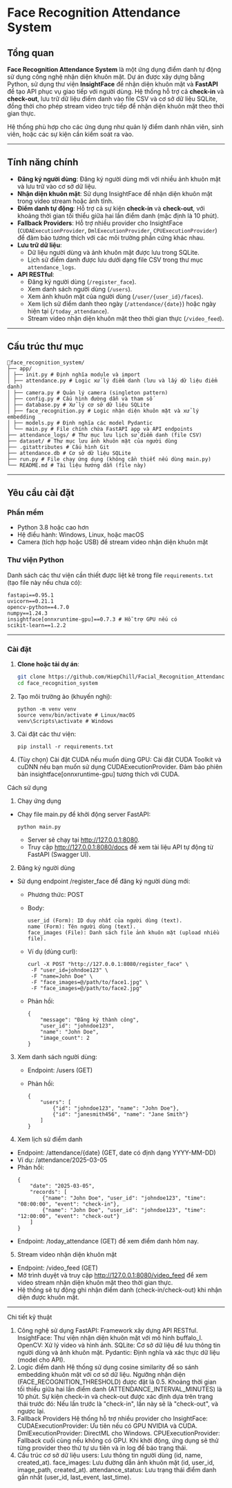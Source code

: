 # Face Recognition Attendance System

## Tổng quan

**Face Recognition Attendance System** là một ứng dụng điểm danh tự động sử dụng công nghệ nhận diện khuôn mặt. Dự án được xây dựng bằng Python, sử dụng thư viện **InsightFace** để nhận diện khuôn mặt và **FastAPI** để tạo API phục vụ giao tiếp với người dùng. Hệ thống hỗ trợ cả **check-in** và **check-out**, lưu trữ dữ liệu điểm danh vào file CSV và cơ sở dữ liệu SQLite, đồng thời cho phép stream video trực tiếp để nhận diện khuôn mặt theo thời gian thực.

Hệ thống phù hợp cho các ứng dụng như quản lý điểm danh nhân viên, sinh viên, hoặc các sự kiện cần kiểm soát ra vào.

---

## Tính năng chính

-   **Đăng ký người dùng**: Đăng ký người dùng mới với nhiều ảnh khuôn mặt và lưu trữ vào cơ sở dữ liệu.
-   **Nhận diện khuôn mặt**: Sử dụng InsightFace để nhận diện khuôn mặt trong video stream hoặc ảnh tĩnh.
-   **Điểm danh tự động**: Hỗ trợ cả sự kiện **check-in** và **check-out**, với khoảng thời gian tối thiểu giữa hai lần điểm danh (mặc định là 10 phút).
-   **Fallback Providers**: Hỗ trợ nhiều provider cho InsightFace (`CUDAExecutionProvider`, `DmlExecutionProvider`, `CPUExecutionProvider`) để đảm bảo tương thích với các môi trường phần cứng khác nhau.
-   **Lưu trữ dữ liệu**:
    -   Dữ liệu người dùng và ảnh khuôn mặt được lưu trong SQLite.
    -   Lịch sử điểm danh được lưu dưới dạng file CSV trong thư mục `attendance_logs`.
-   **API RESTful**:
    -   Đăng ký người dùng (`/register_face`).
    -   Xem danh sách người dùng (`/users`).
    -   Xem ảnh khuôn mặt của người dùng (`/user/{user_id}/faces`).
    -   Xem lịch sử điểm danh theo ngày (`/attendance/{date}`) hoặc ngày hiện tại (`/today_attendance`).
    -   Stream video nhận diện khuôn mặt theo thời gian thực (`/video_feed`).

---

## Cấu trúc thư mục

```
📂face_recognition_system/
├── app/
│ ├── init.py # Định nghĩa module và import
│ ├── attendance.py # Logic xử lý điểm danh (lưu và lấy dữ liệu điểm danh)
│ ├── camera.py # Quản lý camera (singleton pattern)
│ ├── config.py # Cấu hình đường dẫn và tham số
│ ├── database.py # Xử lý cơ sở dữ liệu SQLite
│ ├── face_recognition.py # Logic nhận diện khuôn mặt và xử lý embedding
│ ├── models.py # Định nghĩa các model Pydantic
│ └── main.py # File chính chứa FastAPI app và API endpoints
├── attendance_logs/ # Thư mục lưu lịch sử điểm danh (file CSV)
├── dataset/ # Thư mục lưu ảnh khuôn mặt của người dùng
├── .gitattributes # Cấu hình Git
├── attendance.db # Cơ sở dữ liệu SQLite
├── run.py # File chạy ứng dụng (không cần thiết nếu dùng main.py)
└── README.md # Tài liệu hướng dẫn (file này)
```

---

## Yêu cầu cài đặt

### Phần mềm

-   Python 3.8 hoặc cao hơn
-   Hệ điều hành: Windows, Linux, hoặc macOS
-   Camera (tích hợp hoặc USB) để stream video nhận diện khuôn mặt

### Thư viện Python

Danh sách các thư viện cần thiết được liệt kê trong file `requirements.txt` (tạo file này nếu chưa có):

```
fastapi==0.95.1
uvicorn==0.21.1
opencv-python==4.7.0
numpy==1.24.3
insightface[onnxruntime-gpu]==0.7.3 # Hỗ trợ GPU nếu có
scikit-learn==1.2.2
```

---

### Cài đặt

1. **Clone hoặc tải dự án**:

    ```bash
    git clone https://github.com/HiepChill/Facial_Recognition_Attendance_System.git
    cd face_recognition_system

    ```

2. Tạo môi trường ảo (khuyến nghị):

    ```
    python -m venv venv
    source venv/bin/activate # Linux/macOS
    venv\Scripts\activate # Windows
    ```

3. Cài đặt các thư viện:

    ```
    pip install -r requirements.txt
    ```

4. (Tùy chọn) Cài đặt CUDA nếu muốn dùng GPU:
   Cài đặt CUDA Toolkit và cuDNN nếu bạn muốn sử dụng CUDAExecutionProvider.
   Đảm bảo phiên bản insightface[onnxruntime-gpu] tương thích với CUDA.

Cách sử dụng

1. Chạy ứng dụng

-   Chạy file main.py để khởi động server FastAPI:

    ```
    python main.py
    ```

    -   Server sẽ chạy tại http://127.0.0.1:8080.
    -   Truy cập http://127.0.0.1:8080/docs để xem tài liệu API tự động từ FastAPI (Swagger UI).

2. Đăng ký người dùng

-   Sử dụng endpoint /register_face để đăng ký người dùng mới:

    -   Phương thức: POST
    -   Body:

        ```
        user_id (Form): ID duy nhất của người dùng (text).
        name (Form): Tên người dùng (text).
        face_images (File): Danh sách file ảnh khuôn mặt (upload nhiều file).
        ```

    -   Ví dụ (dùng curl):

        ```
        curl -X POST "http://127.0.0.1:8080/register_face" \
         -F "user_id=johndoe123" \
         -F "name=John Doe" \
         -F "face_images=@/path/to/face1.jpg" \
         -F "face_images=@/path/to/face2.jpg"
        ```

    -   Phản hồi:

        ```
        {
            "message": "Đăng ký thành công",
            "user_id": "johndoe123",
            "name": "John Doe",
            "image_count": 2
        }
        ```

3. Xem danh sách người dùng:

    - Endpoint: /users (GET)
    - Phản hồi:

        ```
        {
            "users": [
                {"id": "johndoe123", "name": "John Doe"},
                {"id": "janesmith456", "name": "Jane Smith"}
            ]
        }
        ```

4. Xem lịch sử điểm danh

-   Endpoint: /attendance/{date} (GET, date có định dạng YYYY-MM-DD)
-   Ví dụ: /attendance/2025-03-05
-   Phản hồi:
    ```
    {
        "date": "2025-03-05",
        "records": [
            {"name": "John Doe", "user_id": "johndoe123", "time": "08:00:00", "event": "check-in"},
            {"name": "John Doe", "user_id": "johndoe123", "time": "12:00:00", "event": "check-out"}
        ]
    }
    ```
-   Endpoint: /today_attendance (GET) để xem điểm danh hôm nay.

5. Stream video nhận diện khuôn mặt

-   Endpoint: /video_feed (GET)
-   Mở trình duyệt và truy cập http://127.0.0.1:8080/video_feed để xem video stream nhận diện khuôn mặt theo thời gian thực.
-   Hệ thống sẽ tự động ghi nhận điểm danh (check-in/check-out) khi nhận diện được khuôn mặt.

---

Chi tiết kỹ thuật

1. Công nghệ sử dụng
   FastAPI: Framework xây dựng API RESTful.
   InsightFace: Thư viện nhận diện khuôn mặt với mô hình buffalo_l.
   OpenCV: Xử lý video và hình ảnh.
   SQLite: Cơ sở dữ liệu để lưu thông tin người dùng và ảnh khuôn mặt.
   Pydantic: Định nghĩa và xác thực dữ liệu (model cho API).
2. Logic điểm danh
   Hệ thống sử dụng cosine similarity để so sánh embedding khuôn mặt với cơ sở dữ liệu.
   Ngưỡng nhận diện (FACE_RECOGNITION_THRESHOLD) được đặt là 0.5.
   Khoảng thời gian tối thiểu giữa hai lần điểm danh (ATTENDANCE_INTERVAL_MINUTES) là 10 phút.
   Sự kiện check-in và check-out được xác định dựa trên trạng thái trước đó:
   Nếu lần trước là "check-in", lần này sẽ là "check-out", và ngược lại.
3. Fallback Providers
   Hệ thống hỗ trợ nhiều provider cho InsightFace:
   CUDAExecutionProvider: Ưu tiên nếu có GPU NVIDIA và CUDA.
   DmlExecutionProvider: DirectML cho Windows.
   CPUExecutionProvider: Fallback cuối cùng nếu không có GPU.
   Khi khởi động, ứng dụng sẽ thử từng provider theo thứ tự ưu tiên và in log để báo trạng thái.
4. Cấu trúc cơ sở dữ liệu
   users: Lưu thông tin người dùng (id, name, created_at).
   face_images: Lưu đường dẫn ảnh khuôn mặt (id, user_id, image_path, created_at).
   attendance_status: Lưu trạng thái điểm danh gần nhất (user_id, last_event, last_time).
